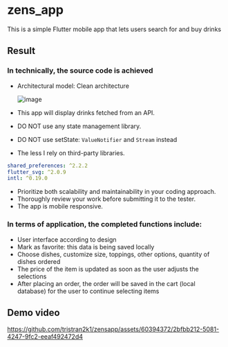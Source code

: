 # zens_app

This is a simple Flutter mobile app that lets users search for and buy drinks

## Result
### In technically, the source code is achieved

- Architectural model: Clean architecture
  
  ![image](https://github.com/tristran2k1/zensapp/assets/60394372/348b7aeb-db38-4b32-a832-559b35e92d54)

- This app will display drinks fetched from an API.
- DO NOT use any state management library.
- DO NOT use setState: `ValueNotifier` and `Stream` instead
- The less I rely on third-party libraries.
```yaml
shared_preferences: ^2.2.2
flutter_svg: ^2.0.9
intl: ^0.19.0
```
- Prioritize both scalability and maintainability in your coding approach.
- Thoroughly review your work before submitting it to the tester.
- The app is mobile responsive.

### In terms of application, the completed functions include:
- User interface according to design
- Mark as favorite: this data is being saved locally
- Choose dishes, customize size, toppings, other options, quantity of dishes ordered
- The price of the item is updated as soon as the user adjusts the selections
- After placing an order, the order will be saved in the cart (local database) for the user to continue selecting items

## Demo video

https://github.com/tristran2k1/zensapp/assets/60394372/2bfbb212-5081-4247-9fc2-eeaf492472d4




